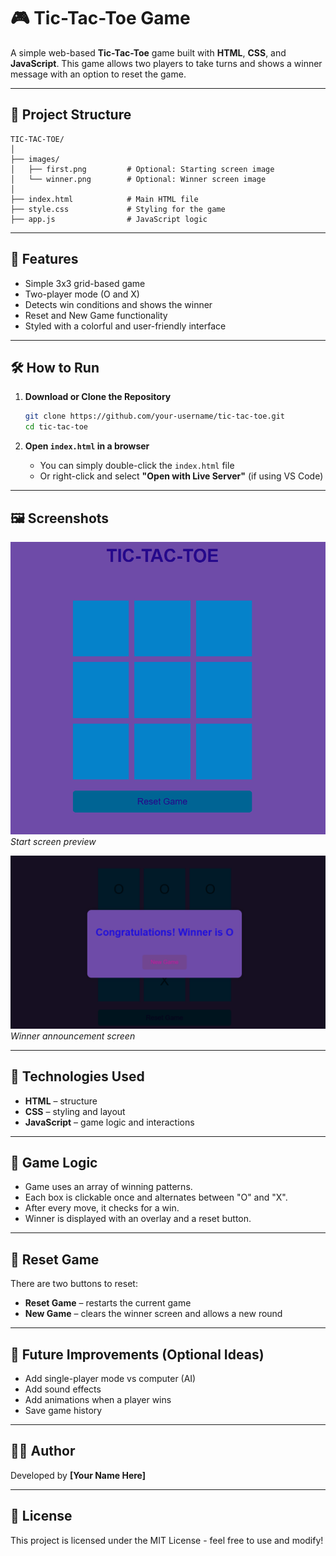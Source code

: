 
# 🎮 Tic-Tac-Toe Game

A simple web-based **Tic-Tac-Toe** game built with **HTML**, **CSS**, and **JavaScript**. This game allows two players to take turns and shows a winner message with an option to reset the game.

---

## 📁 Project Structure

```
TIC-TAC-TOE/
│
├── images/
│   ├── first.png         # Optional: Starting screen image
│   └── winner.png        # Optional: Winner screen image
│
├── index.html            # Main HTML file
├── style.css             # Styling for the game
├── app.js                # JavaScript logic
```

---

## 🚀 Features

- Simple 3x3 grid-based game
- Two-player mode (O and X)
- Detects win conditions and shows the winner
- Reset and New Game functionality
- Styled with a colorful and user-friendly interface

---

## 🛠️ How to Run

1. **Download or Clone the Repository**
   ```bash
   git clone https://github.com/your-username/tic-tac-toe.git
   cd tic-tac-toe
   ```

2. **Open `index.html` in a browser**
   - You can simply double-click the `index.html` file
   - Or right-click and select **"Open with Live Server"** (if using VS Code)

---

## 🖼️ Screenshots

![Game Preview](./images/first.png)
*Start screen preview*

![Winner Screen](./images/winner.png)
*Winner announcement screen*

---

## 📜 Technologies Used

- **HTML** – structure
- **CSS** – styling and layout
- **JavaScript** – game logic and interactions

---

## 🧠 Game Logic

- Game uses an array of winning patterns.
- Each box is clickable once and alternates between "O" and "X".
- After every move, it checks for a win.
- Winner is displayed with an overlay and a reset button.

---

## 🔄 Reset Game

There are two buttons to reset:
- **Reset Game** – restarts the current game
- **New Game** – clears the winner screen and allows a new round

---

## 📌 Future Improvements (Optional Ideas)

- Add single-player mode vs computer (AI)
- Add sound effects
- Add animations when a player wins
- Save game history

---

## 🧑‍💻 Author

Developed by **[Your Name Here]**

---

## 📄 License

This project is licensed under the MIT License - feel free to use and modify!
